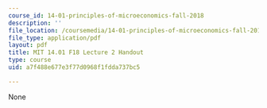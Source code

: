 ```yaml
---
course_id: 14-01-principles-of-microeconomics-fall-2018
description: ''
file_location: /coursemedia/14-01-principles-of-microeconomics-fall-2018/a7f488e677e3f77d0968f1fdda737bc5_MIT14_01F18_handout2.pdf
file_type: application/pdf
layout: pdf
title: MIT 14.01 F18 Lecture 2 Handout
type: course
uid: a7f488e677e3f77d0968f1fdda737bc5

---
```

None